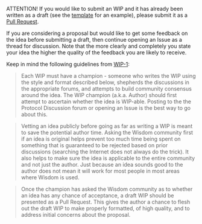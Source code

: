 
ATTENTION! If you would like to submit an WIP and it has already been written as a draft (see the [template](https://github.com/ethereum/EIPs/blob/master/eip-X.md) for an example), please submit it as a [Pull Request](https://github.com/ethereum/EIPs/pulls).

If you are considering a proposal but would like to get some feedback on the idea before submitting a draft, then continue opening an Issue as a thread for discussion.  Note that the more clearly and completely you state your idea the higher the quality of the feedback you are likely to receive.

Keep in mind the following guidelines from [WIP-1](https://github.com/ethereum/EIPs/blob/master/EIPS/eip-1.md):

> Each WIP must have a champion - someone who writes the WIP using the style and format described below, shepherds the discussions in the appropriate forums, and attempts to build community consensus around the idea. The WIP champion (a.k.a. Author) should first attempt to ascertain whether the idea is WIP-able. Posting to the the Protocol Discussion forum or opening an Issue is the best way to go about this.

> Vetting an idea publicly before going as far as writing a WIP is meant to save the potential author time. Asking the Wisdom community first if an idea is original helps prevent too much time being spent on something that is guaranteed to be rejected based on prior discussions (searching the Internet does not always do the trick). It also helps to make sure the idea is applicable to the entire community and not just the author. Just because an idea sounds good to the author does not mean it will work for most people in most areas where Wisdom is used.

> Once the champion has asked the Wisdom community as to whether an idea has any chance of acceptance, a draft WIP should be presented as a Pull Request. This gives the author a chance to flesh out the draft WIP to make properly formatted, of high quality, and to address initial concerns about the proposal.